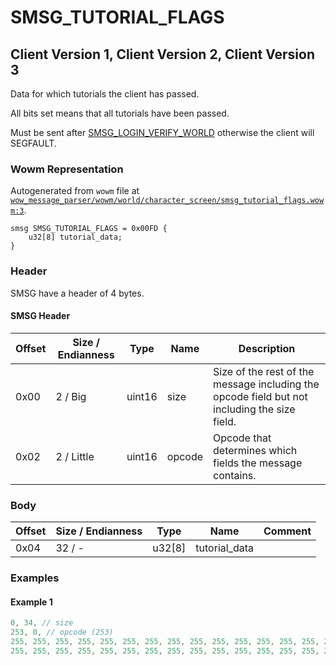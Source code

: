 # SMSG_TUTORIAL_FLAGS

## Client Version 1, Client Version 2, Client Version 3

Data for which tutorials the client has passed.

All bits set means that all tutorials have been passed.

Must be sent after [SMSG_LOGIN_VERIFY_WORLD](./smsg_login_verify_world.md) otherwise the client will SEGFAULT.

### Wowm Representation

Autogenerated from `wowm` file at [`wow_message_parser/wowm/world/character_screen/smsg_tutorial_flags.wowm:3`](https://github.com/gtker/wow_messages/tree/main/wow_message_parser/wowm/world/character_screen/smsg_tutorial_flags.wowm#L3).
```rust,ignore
smsg SMSG_TUTORIAL_FLAGS = 0x00FD {
    u32[8] tutorial_data;
}
```
### Header

SMSG have a header of 4 bytes.

#### SMSG Header

| Offset | Size / Endianness | Type   | Name   | Description |
| ------ | ----------------- | ------ | ------ | ----------- |
| 0x00   | 2 / Big           | uint16 | size   | Size of the rest of the message including the opcode field but not including the size field.|
| 0x02   | 2 / Little        | uint16 | opcode | Opcode that determines which fields the message contains.|

### Body

| Offset | Size / Endianness | Type | Name | Comment |
| ------ | ----------------- | ---- | ---- | ------- |
| 0x04 | 32 / - | u32[8] | tutorial_data |  |

### Examples

#### Example 1

```c
0, 34, // size
253, 0, // opcode (253)
255, 255, 255, 255, 255, 255, 255, 255, 255, 255, 255, 255, 255, 255, 255, 255, 
255, 255, 255, 255, 255, 255, 255, 255, 255, 255, 255, 255, 255, 255, 255, 255, // tutorial_data: u32[8]
```
